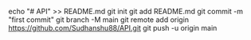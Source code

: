 echo "# API" >> README.md
git init
git add README.md
git commit -m "first commit"
git branch -M main
git remote add origin https://github.com/Sudhanshu88/API.git
git push -u origin main
